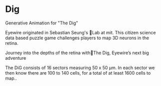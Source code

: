 # Dig
Generative Animation for "The Dig"

Eyewire originated in Sebastian Seung's Lab at mit. This citizen science data based puzzle game challenges players to map 3D neurons in the retina. 

Journey into the depths of the retina withThe Dig, Eyewire’s next big adventure

The DiG consists of 16 sectors measuring 50 x 50 µm. In each sector we then know there are 100 to 140 cells, for a total of at least 1600 cells to map..
